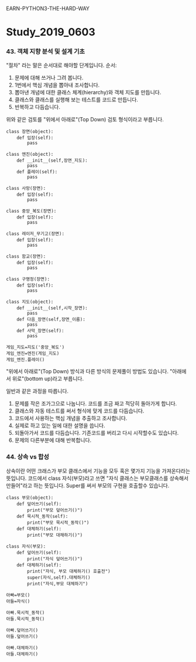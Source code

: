 EARN-PYTHON3-THE-HARD-WAY

# Study_2019_0603

### 43. 객체 지향 분석 및 설계 기초
"절차" 라는 말은 순서대로 해야할 단계입니다.
순서:
1. 문제에 대해 쓰거나 그려 봅니다.
2. 1번에서 핵심 개념을 뽑아내 조사합니다.
3. 뽑아낸 개념에 대한 클래스 체계(hierarchy)와 객체 지도를 만듭니다.
4. 클래스와 클래스를 실행해 보는 테스트를 코드로 만듭니다.
5. 반복하고 다듬습니다.

위와 같은 검토를 "위에서 아래로"(Top Down) 검토 형식이라고 부릅니다.

```
class 장면(object):
    def 입장(self):
        pass

class 엔진(object):
    def __init__(self,장면_지도):
        pass
    def 플레이(self):
        pass

class 사망(장면):
    def 입장(self):
        pass

class 중앙_복도(장면):
    def 입장(self):
        pass

class 레이저_무기고(장면):
    def 입장(self):
        pass

class 함교(장면):
    def 입장(self):
        pass

class 구명정(장면):
    def 입장(self):
        pass

class 지도(object):
    def __init__(self,시작_장면):
        pass
    def 다음_장면(self,장면_이름):
        pass
    def 사막_장면(self):
        pass

게임_지도=지도('중앙_복도')
게임_엔진=엔진(게임_지도)
게임_엔진.플레이()
```
"위에서 아래로"(Top Down) 방식과 다른 방식의 문제풀이 방법도 있습니다. "아래에서 위로"(bottom up)라고 부릅니다.

일반과 같은 과정을 따릅니다.
1. 문제를 작은 조가그으로 나눕니다. 코드를 조금 짜고 적당히 돌아가게 합니다.
2. 클래스와 자동 테스트를 써서 형식에 맞게 코드를 다듬습니다.
3. 코드에서 사용하는 핵심 개념을 추출하고 조사합니다.
4. 실제로 하고 있는 일에 대한 설명을 씁니다.
5. 되돌아가서 코드를 다듬습니다. 기존코드를 버리고 다시 시작할수도 있습니다.
6. 문제의 다른부분에 대해 반복합니다.

### 44. 상속 vs 합성

상속이란 어떤 크래스가 부모 클래스에서 기능을 모두 혹은 몇가지 기능을 가져온다라는 뜻입니다.
코드에서 class 자식(부모)라고 쓰면 "자식 클래스는 부모클래스를 상속해서 만들어"라고 하는 뜻입니다.
Super를 써서 부모의 구현을 호출할수 있습니다.

```
class 부모(object):
    def 덮어쓰기(self):
        print("부모 덮어쓰기()")
    def 묵시적_동작(self):
        print("부모 묵시적_동작()")
    def 대체하기(self):
        print("부모 대채하기()")

class 자식(부모):
    def 덮어쓰기(self):
        print("자식 덮어쓰기()")
    def 대체하기(self):
        print("자식, 부모 대체하기() 호출전")
        super(자식,self).대체하기()
        print("자식,부모 대체하기")

아빠=부모()
아들=자식()

아빠.묵시적_동작()
아들.묵시적_동작()

아빠.덮어쓰기()
아들.덮어쓰기()

아빠.대체하기()
아들.대체하기()
```
